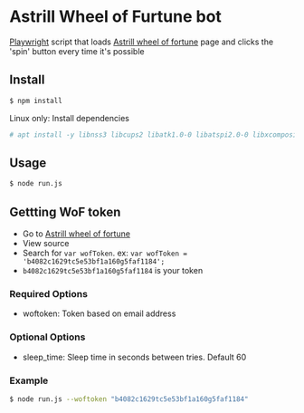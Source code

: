 # Astrill Wheel of Furtune bot
[Playwright](https://playwright.dev/) script that loads [Astrill wheel of fortune](https://www.astrill.com/wheel-of-fortune) page and clicks the 'spin' button every time it's possible

## Install
```bash
$ npm install
```
Linux only: Install dependencies
```bash
# apt install -y libnss3 libcups2 libatk1.0-0 libatspi2.0-0 libxcomposite1 libxdamage1 libxfixes3 libxrandr2 libatk-bridge2.0-0 libgtk-3-0 libgbm1 libxshmfence1 build-essential libx11-xcb1 libasound2
```

## Usage
```bash
$ node run.js
```

## Gettting WoF token
* Go to [Astrill wheel of fortune](https://www.astrill.com/wheel-of-fortune)
* View source
* Search for `var wofToken`. ex: `var wofToken = 'b4082c1629tc5e53bf1a160g5faf1184';`
* `b4082c1629tc5e53bf1a160g5faf1184` is your token

### Required Options
* woftoken: Token based on email address

### Optional Options
* sleep_time: Sleep time in seconds between tries. Default 60

### Example
```bash
$ node run.js --woftoken "b4082c1629tc5e53bf1a160g5faf1184"
```
